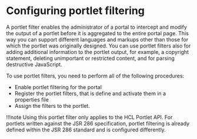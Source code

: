 # Configuring portlet filtering

A portlet filter enables the administrator of a portal to intercept and modify the output of a portlet before it is aggregated to the entire portal page. This way you can support different languages and markups other than those for which the portlet was originally designed. You can use portlet filters also for adding additional information to the portlet output, for example, a copyright statement, deleting unimportant or restricted content, and for parsing destructive JavaScript.

To use portlet filters, you need to perform all of the following procedures:

-   Enable portlet filtering for the portal
-   Register the portlet filters, that is define and activate them in a properties file
-   Assign the filters to the portlet.

!!!note
    Using this portlet filter only applies to the HCL Portlet API. For portlets written against the JSR 286 specification, portlet filtering is already defined within the JSR 286 standard and is configured differently.
